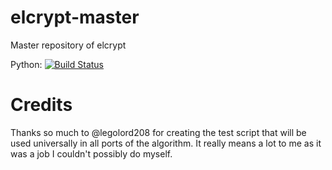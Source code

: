 # elcrypt-master
Master repository of elcrypt

Python: [![Build Status](https://travis-ci.org/elcrypt/elcrypt-python.svg?branch=master)](https://travis-ci.org/elcrypt/elcrypt-python)

# Credits
Thanks so much to @legolord208 for creating the test script that will be used universally in all ports of the algorithm. It really means a lot to me as it was a job I couldn't possibly do myself.